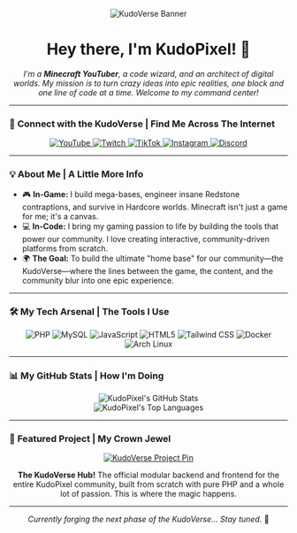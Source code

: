 <p align="center">
  <img src="https://placehold.co/1280x400/0D0D1A/9F5DFF/png?text=WELCOME+TO+THE+KUDOVERSE" alt="KudoVerse Banner">
</p>

<h1 align="center">Hey there, I'm KudoPixel! 👋</h1>

<p align="center">
  <em>I'm a <strong>Minecraft YouTuber</strong>, a code wizard, and an architect of digital worlds. My mission is to turn crazy ideas into epic realities, one block and one line of code at a time. Welcome to my command center!</em>
</p>

---

### 🔗 **Connect with the KudoVerse | Find Me Across The Internet**

<p align="center">
  <a href="https://www.youtube.com/YOUR_CHANNEL" target="_blank">
    <img src="https://img.shields.io/badge/YouTube-%23FF0000.svg?style=for-the-badge&logo=YouTube&logoColor=white" alt="YouTube"/>
  </a>
  <a href="https://www.twitch.tv/YOUR_USERNAME" target="_blank">
    <img src="https://img.shields.io/badge/Twitch-%239146FF.svg?style=for-the-badge&logo=Twitch&logoColor=white" alt="Twitch"/>
  </a>
  <a href="https://www.tiktok.com/@YOUR_USERNAME" target="_blank">
    <img src="https://img.shields.io/badge/TikTok-%23000000.svg?style=for-the-badge&logo=TikTok&logoColor=white" alt="TikTok"/>
  </a>
  <a href="https://www.instagram.com/YOUR_USERNAME" target="_blank">
    <img src="https://img.shields.io/badge/Instagram-%23E4405F.svg?style=for-the-badge&logo=Instagram&logoColor=white" alt="Instagram"/>
  </a>
  <a href="https://discord.gg/YOUR_INVITE_CODE" target="_blank">
    <img src="https://img.shields.io/badge/Discord-%235865F2.svg?style=for-the-badge&logo=Discord&logoColor=white" alt="Discord"/>
  </a>
</p>

---

### 💡 **About Me | A Little More Info**

- 🎮 **In-Game:** I build mega-bases, engineer insane Redstone contraptions, and survive in Hardcore worlds. Minecraft isn't just a game for me; it's a canvas.
- 💻 **In-Code:** I bring my gaming passion to life by building the tools that power our community. I love creating interactive, community-driven platforms from scratch.
- 🌍 **The Goal:** To build the ultimate "home base" for our community—the KudoVerse—where the lines between the game, the content, and the community blur into one epic experience.

---

### 🛠️ **My Tech Arsenal | The Tools I Use**

<p align="center">
  <img src="https://img.shields.io/badge/PHP-777BB4?style=for-the-badge&logo=php&logoColor=white" alt="PHP"/>
  <img src="https://img.shields.io/badge/MySQL-4479A1?style=for-the-badge&logo=mysql&logoColor=white" alt="MySQL"/>
  <img src="https://img.shields.io/badge/JavaScript-F7DF1E?style=for-the-badge&logo=javascript&logoColor=black" alt="JavaScript"/>
  <img src="https://img.shields.io/badge/HTML5-E34F26?style=for-the-badge&logo=html5&logoColor=white" alt="HTML5"/>
  <img src="https://img.shields.io/badge/Tailwind_CSS-38B2AC?style=for-the-badge&logo=tailwind-css&logoColor=white" alt="Tailwind CSS"/>
  <img src="https://img.shields.io/badge/Docker-2496ED?style=for-the-badge&logo=docker&logoColor=white" alt="Docker"/>
  <img src="https://img.shields.io/badge/Arch_Linux-1793D1?style=for-the-badge&logo=arch-linux&logoColor=white" alt="Arch Linux"/>
</p>

---

### 📊 **My GitHub Stats | How I'm Doing**

<p align="center">
  <img src="https://github-readme-stats.vercel.app/api?username=KudoPixel&show_icons=true&theme=dracula&hide_border=true&count_private=true&rank_icon=github" alt="KudoPixel's GitHub Stats"/>
  <br/>
  <img src="https://github-readme-stats.vercel.app/api/top-langs/?username=KudoPixel&layout=compact&theme=dracula&hide_border=true" alt="KudoPixel's Top Languages"/>
</p>

---

### 🌟 **Featured Project | My Crown Jewel**

<p align="center">
  <a href="https://github.com/KudoPixel/KudoPixel">
    <img src="https://github-readme-stats.vercel.app/api/pin/?username=KudoPixel&repo=KudoPixel&theme=dracula&hide_border=true" alt="KudoVerse Project Pin">
  </a>
</p>
<p align="center">
  <strong>The KudoVerse Hub!</strong> The official modular backend and frontend for the entire KudoPixel community, built from scratch with pure PHP and a whole lot of passion. This is where the magic happens.
</p>

---

<p align="center">
  <em>Currently forging the next phase of the KudoVerse... Stay tuned.</em> 🚀
</p>
